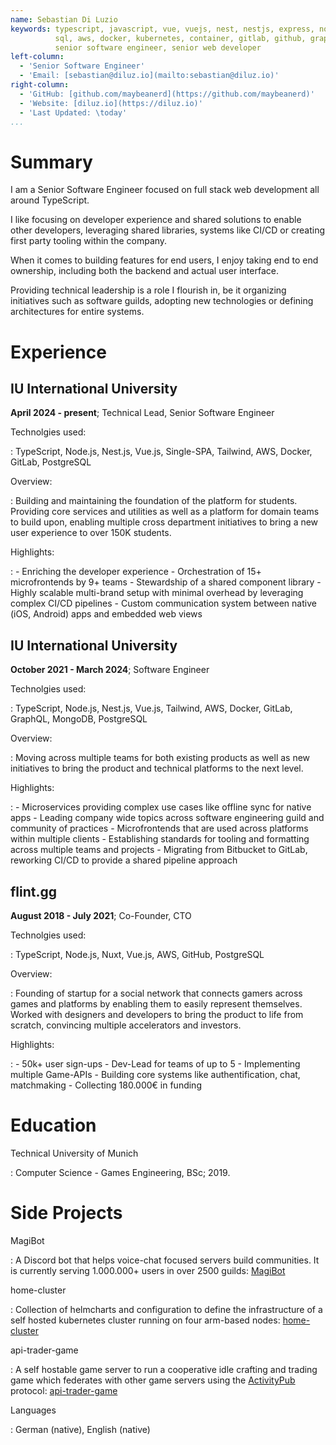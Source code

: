 ```yaml
---
name: Sebastian Di Luzio
keywords: typescript, javascript, vue, vuejs, nest, nestjs, express, node, nodejs, fastify, npm, postgresql,
          sql, aws, docker, kubernetes, container, gitlab, github, graphql, tailwind, api, testing, architecture,
          senior software engineer, senior web developer
left-column:
  - 'Senior Software Engineer'
  - 'Email: [sebastian@diluz.io](mailto:sebastian@diluz.io)'
right-column:
  - 'GitHub: [github.com/maybeanerd](https://github.com/maybeanerd)'
  - 'Website: [diluz.io](https://diluz.io)'
  - 'Last Updated: \today'
...
```


# Summary

I am a Senior Software Engineer focused on full stack web development all around TypeScript.

I like focusing on developer experience and shared solutions to enable other developers, leveraging shared libraries, systems like CI/CD or creating first party tooling within the company.

When it comes to building features for end users, I enjoy taking end to end ownership, including both the backend and actual user interface.

Providing technical leadership is a role I flourish in, be it organizing initiatives such as software guilds, adopting new technologies or defining architectures for entire systems.


# Experience


## IU International University

**April 2024 - present**; Technical Lead, Senior Software Engineer

Technolgies used:

: TypeScript, Node.js, Nest.js, Vue.js, Single-SPA, Tailwind, AWS, Docker, GitLab, PostgreSQL

Overview:

:  Building and maintaining the foundation of the platform for students. Providing core services and utilities as well as a platform for domain teams to build upon, enabling multiple cross department initiatives to bring a new user experience to over 150K students.

Highlights:

:   - Enriching the developer experience
    - Orchestration of 15+ microfrontends by 9+ teams
    - Stewardship of a shared component library
    - Highly scalable multi-brand setup with minimal overhead by leveraging complex CI/CD pipelines
    - Custom communication system between native (iOS, Android) apps and embedded web views


## IU International University

**October 2021 - March 2024**; Software Engineer

Technolgies used:

: TypeScript, Node.js, Nest.js, Vue.js, Tailwind, AWS, Docker, GitLab, GraphQL, MongoDB, PostgreSQL

Overview:

:  Moving across multiple teams for both existing products as well as new initiatives to bring the product and technical platforms to the next level.

Highlights:

:   - Microservices providing complex use cases like offline sync for native apps
    - Leading company wide topics across software engineering guild and community of practices
    - Microfrontends that are used across platforms within multiple clients
    - Establishing standards for tooling and formatting across multiple teams and projects
    - Migrating from Bitbucket to GitLab, reworking CI/CD to provide a shared pipeline approach

## flint.gg

**August 2018 - July 2021**; Co-Founder, CTO

Technolgies used:

: TypeScript, Node.js, Nuxt, Vue.js, AWS, GitHub, PostgreSQL

Overview:

:   Founding of startup for a social network that connects gamers across games and platforms by enabling them to easily represent themselves. Worked with designers and developers to bring the product to life from scratch, convincing multiple accelerators and investors.
    

Highlights:

:   - 50k+ user sign-ups
    - Dev-Lead for teams of up to 5
    - Implementing multiple Game-APIs
    - Building core systems like authentification, chat, matchmaking
    - Collecting 180.000€ in funding


# Education

Technical University of Munich

:   Computer Science - Games Engineering, BSc; 2019.

# Side Projects

MagiBot

 : A Discord bot that helps voice-chat focused servers build communities.
   It is currently serving 1.000.000+ users in over 2500 guilds:
   [MagiBot](https://github.com/maybeanerd/MagiBot)

home-cluster

 : Collection of helmcharts and configuration to define the infrastructure
   of a self hosted kubernetes cluster running on four arm-based nodes:
   [home-cluster](https://github.com/maybeanerd/home-cluster)

api-trader-game

 : A self hostable game server to run a cooperative idle crafting and trading game which
   federates with other game servers using the [ActivityPub](https://www.w3.org/TR/activitypub/) protocol: [api-trader-game](https://github.com/maybeanerd/selfhosted-api-trader-game)



Languages

: German (native), English (native)